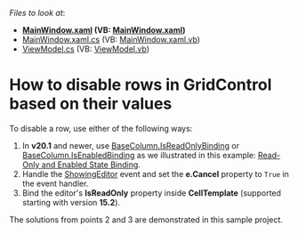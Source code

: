<!-- default file list -->
*Files to look at*:

* **[MainWindow.xaml](./CS/WpfApplication/MainWindow.xaml) (VB: [MainWindow.xaml](./VB/WpfApplication/MainWindow.xaml))**
* [MainWindow.xaml.cs](./CS/WpfApplication/MainWindow.xaml.cs) (VB: [MainWindow.xaml.vb](./VB/WpfApplication/MainWindow.xaml.vb))
* [ViewModel.cs](./CS/WpfApplication/ViewModel.cs) (VB: [ViewModel.vb](./VB/WpfApplication/ViewModel.vb))
<!-- default file list end -->

# How to disable rows in GridControl based on their values

To disable a row, use either of the following ways:

1. In **v20.1** and newer, use [BaseColumn.IsReadOnlyBinding](https://docs.devexpress.com/WPF/DevExpress.Xpf.Grid.BaseColumn.IsReadOnlyBinding) or [BaseColumn.IsEnabledBinding](https://docs.devexpress.com/WPF/DevExpress.Xpf.Grid.BaseColumn.IsEnabledBinding) as we illustrated in this example: [Read-Only and Enabled State Binding](https://github.com/DevExpress-Examples/wpf-grid-read-only-and-enabled-binding).
2. Handle the [ShowingEditor](http://documentation.devexpress.com/#WPF/DevExpressXpfGridGridViewBase_ShowingEditortopic) event and set the **e.Cancel** property to `True` in the event handler.
3. Bind the editor's **IsReadOnly** property inside **CellTemplate** (supported starting with version **15.2**).

The solutions from points 2 and 3 are demonstrated in this sample project.